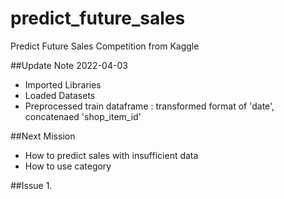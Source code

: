 # predict_future_sales
Predict Future Sales Competition from Kaggle

##Update Note
2022-04-03
- Imported Libraries
- Loaded Datasets
- Preprocessed train dataframe : transformed format of 'date', concatenaed 'shop_item_id'

##Next Mission
- How to predict sales with insufficient data
- How to use category

##Issue
1. 
